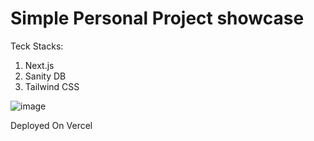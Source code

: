 # Simple Personal Project showcase
Teck Stacks:
 1. Next.js
 2. Sanity DB
 3. Tailwind CSS
 
![image](https://user-images.githubusercontent.com/74970659/230449170-fd16222c-48e8-471e-b60e-acf294f85113.png)


Deployed On Vercel
